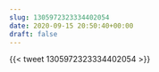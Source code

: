 ```yaml
---
slug: 1305972323334402054
date: 2020-09-15 20:50:40+00:00
draft: false
---
```


{{< tweet 1305972323334402054 >}}
